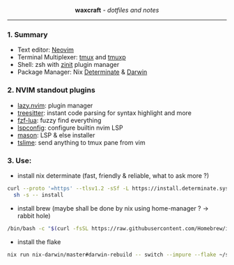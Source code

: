 <p align="center"><strong>waxcraft</strong> <em>- dotfiles and notes</em></p>

---

### 1. Summary

- Text editor: [Neovim](https://neovim.io/)
- Terminal Multiplexer: [tmux](https://github.com/tmux/tmux) and [tmuxp](https://github.com/tmux-python/tmuxp)
- Shell: zsh with [zinit](https://github.com/zdharma-continuum/zinit) plugin manager
- Package Manager: Nix [Determinate](https://github.com/DeterminateSystems/nix-installer) & [Darwin](https://github.com/nix-darwin/nix-darwin)

### 2. NVIM standout plugins

- [lazy.nvim](https://github.com/folke/lazy.nvim): plugin manager
- [treesitter](https://github.com/nvim-treesitter/nvim-treesitter): instant code parsing for syntax highlight and more
- [fzf-lua](https://github.com/ibhagwan/fzf-lua): fuzzy find everything
- [lspconfig](https://github.com/neovim/nvim-lspconfig): configure builtin nvim LSP
- [mason](https://github.com/williamboman/mason.nvim): LSP & else installer
- [tslime](https://github.com/jgdavey/tslime.vim): send anything to tmux pane from vim

### 3. Use:

- install nix determinate (fast, friendly & reliable, what to ask more ?)

```bash
curl --proto '=https' --tlsv1.2 -sSf -L https://install.determinate.systems/nix | \
  sh -s -- install
```

- install brew (maybe shall be done by nix using home-manager ? -> rabbit hole)

```bash
/bin/bash -c "$(curl -fsSL https://raw.githubusercontent.com/Homebrew/install/HEAD/install.sh)"
```

- install the flake

```bash
nix run nix-darwin/master#darwin-rebuild -- switch --impure --flake ~/src/waxcraft/nix#wax
```
